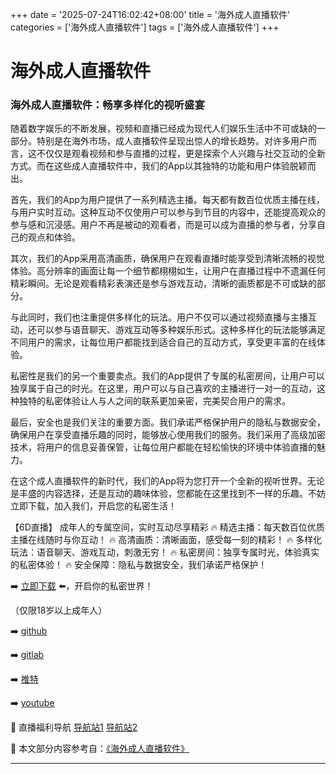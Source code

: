 +++
date = '2025-07-24T16:02:42+08:00'
title = '海外成人直播软件'
categories = ['海外成人直播软件']
tags = ['海外成人直播软件']
+++

# 海外成人直播软件

### 海外成人直播软件：畅享多样化的视听盛宴

随着数字娱乐的不断发展，视频和直播已经成为现代人们娱乐生活中不可或缺的一部分。特别是在海外市场，成人直播软件呈现出惊人的增长趋势。对许多用户而言，这不仅仅是观看视频和参与直播的过程，更是探索个人兴趣与社交互动的全新方式。而在这些成人直播软件中，我们的App以其独特的功能和用户体验脱颖而出。

首先，我们的App为用户提供了一系列精选主播。每天都有数百位优质主播在线，与用户实时互动。这种互动不仅使用户可以参与到节目的内容中，还能提高观众的参与感和沉浸感。用户不再是被动的观看者，而是可以成为直播的参与者，分享自己的观点和体验。

其次，我们的App采用高清画质，确保用户在观看直播时能享受到清晰流畅的视觉体验。高分辨率的画面让每一个细节都栩栩如生，让用户在直播过程中不遗漏任何精彩瞬间。无论是观看精彩表演还是参与游戏互动，清晰的画质都是不可或缺的部分。

与此同时，我们也注重提供多样化的玩法。用户不仅可以通过视频直播与主播互动，还可以参与语音聊天、游戏互动等多种娱乐形式。这种多样化的玩法能够满足不同用户的需求，让每位用户都能找到适合自己的互动方式，享受更丰富的在线体验。

私密性是我们的另一个重要卖点。我们的App提供了专属的私密房间，让用户可以独享属于自己的时光。在这里，用户可以与自己喜欢的主播进行一对一的互动，这种独特的私密体验让人与人之间的联系更加亲密，完美契合用户的需求。

最后，安全也是我们关注的重要方面。我们承诺严格保护用户的隐私与数据安全，确保用户在享受直播乐趣的同时，能够放心使用我们的服务。我们采用了高级加密技术，将用户的信息妥善保管，让每位用户都能在轻松愉快的环境中体验直播的魅力。

在这个成人直播软件的新时代，我们的App将为您打开一个全新的视听世界。无论是丰盛的内容选择，还是互动的趣味体验，您都能在这里找到不一样的乐趣。不妨立即下载，加入我们，开启您的私密生活！

【6D直播】
成年人的专属空间，实时互动尽享精彩
🔥 精选主播：每天数百位优质主播在线随时与你互动！
🔥 高清画质：清晰画面，感受每一刻的精彩！
🔥 多样化玩法：语音聊天、游戏互动，刺激无穷！
🔥 私密房间：独享专属时光，体验真实的私密体验！
🔥 安全保障：隐私与数据安全，我们承诺严格保护！

➡️ [立即下载](https://down123.s3.ap-east-1.amazonaws.com/down/down.html?channelCode=blog) ⬅️，开启你的私密世界！

（仅限18岁以上成年人）

➡️ [github](https://aldult-live.github.io/)

➡️ [gitlab](https://seo-09598d.gitlab.io/)

➡️ [推特](https://x.com/wegame33)

➡️ [youtube](https://www.youtube.com/@6Dlive)

🔞 直播福利导航 [导航站1](https://webstack-86085a.gitlab.io/) [导航站2](https://onlygit123-2.github.io/)


📘 本文部分内容参考自：[《海外成人直播软件》](https://github.com/lxs25721/lxs)

---
